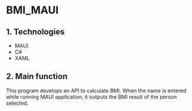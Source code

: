# BMI_MAUI
## 1. Technologies
- MAUI
- C#
- XAML

## 2. Main function
This program develops an API to calculate BMI. When the name is entered while running MAUI application, it outputs the BMI result of the person selected.
